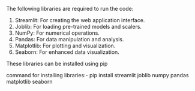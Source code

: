 The following libraries are required to run the code:

1. Streamlit: For creating the web application interface.
2. Joblib: For loading pre-trained models and scalers.
3. NumPy: For numerical operations.
4. Pandas: For data manipulation and analysis.
5. Matplotlib: For plotting and visualization.
6. Seaborn: For enhanced data visualization.

These libraries can be installed using pip

command for installing libraries:-
pip install streamlit joblib numpy pandas matplotlib seaborn
